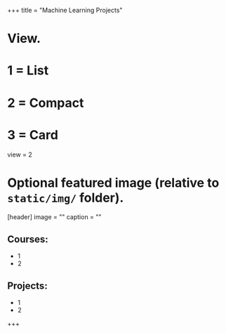 +++
title = "Machine Learning Projects"

# View.
#   1 = List
#   2 = Compact
#   3 = Card
view = 2

# Optional featured image (relative to `static/img/` folder).
[header]
image = ""
caption = ""

## Courses: 
- 1
- 2

## Projects: 
- 1
- 2

+++
